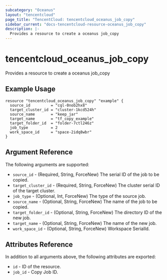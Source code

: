 ```yaml
---
subcategory: "Oceanus"
layout: "tencentcloud"
page_title: "TencentCloud: tencentcloud_oceanus_job_copy"
sidebar_current: "docs-tencentcloud-resource-oceanus_job_copy"
description: |-
  Provides a resource to create a oceanus job_copy
---
```


# tencentcloud_oceanus_job_copy

Provides a resource to create a oceanus job_copy

## Example Usage

```hcl
resource "tencentcloud_oceanus_job_copy" "example" {
  source_id         = "cql-0nob2hx8"
  target_cluster_id = "cluster-1kcd524h"
  source_name       = "keep_jar"
  target_name       = "tf_copy_example"
  target_folder_id  = "folder-7ctl246z"
  job_type          = 2
  work_space_id     = "space-2idq8wbr"
}
```

## Argument Reference

The following arguments are supported:

* `source_id` - (Required, String, ForceNew) The serial ID of the job to be copied.
* `target_cluster_id` - (Required, String, ForceNew) The cluster serial ID of the target cluster.
* `job_type` - (Optional, Int, ForceNew) The type of the source job.
* `source_name` - (Optional, String, ForceNew) The name of the job to be copied.
* `target_folder_id` - (Optional, String, ForceNew) The directory ID of the new job.
* `target_name` - (Optional, String, ForceNew) The name of the new job.
* `work_space_id` - (Optional, String, ForceNew) Workspace SerialId.

## Attributes Reference

In addition to all arguments above, the following attributes are exported:

* `id` - ID of the resource.
* `job_id` - Copy Job ID.


